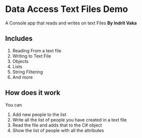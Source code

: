 # Data Access Text Files Demo
A Console app that reads and writes on text Files **By Indrit Vaka**

## Includes
  1. Reading From a text file
  2. Writing to Text File
  3. Objects
  4. Lists
  5. String Filtering
  6. And more

## How does it work
You can 
  1. Add new people to the list
  3. Write all the list of people you have created in a text file
  4. Read the file and adds that to the C# object 
  5. Show the list of people with all the attributes
